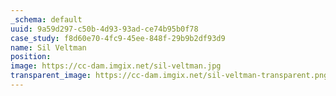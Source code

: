 ```yaml
---
_schema: default
uuid: 9a59d297-c50b-4d93-93ad-ce74b95b0f78
case_study: f8d60e70-4fc9-45ee-848f-29b9b2df93d9
name: Sil Veltman
position:
image: https://cc-dam.imgix.net/sil-veltman.jpg
transparent_image: https://cc-dam.imgix.net/sil-veltman-transparent.png
---
```


